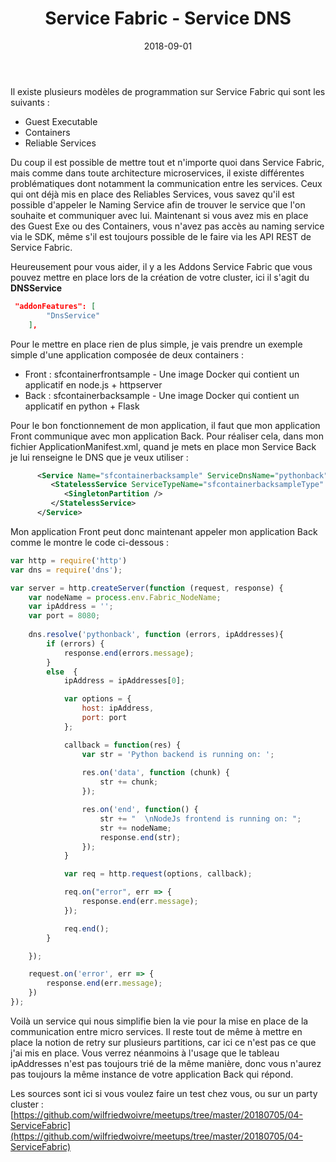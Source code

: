 ﻿---
layout: post
title: Service Fabric - Service DNS
date: 2018-09-01
categories: [ "Service Fabric" ]
---

Il existe plusieurs modèles de programmation sur Service Fabric qui sont les suivants : 
* Guest Executable
* Containers
* Reliable Services

Du coup il est possible de mettre tout et n'importe quoi dans Service Fabric, mais comme dans toute architecture microservices, il existe différentes problématiques dont notamment la communication entre les services. 
Ceux qui ont déjà mis en place des Reliables Services, vous savez qu'il est possible d'appeler le Naming Service afin de trouver le service que l'on souhaite et communiquer avec lui. Maintenant si vous avez mis en place des Guest Exe ou des Containers, vous n'avez pas accès au naming service via le SDK, même s'il est toujours possible de le faire via les API REST de Service Fabric. 


Heureusement pour vous aider, il y a les Addons Service Fabric que vous pouvez mettre en place lors de la création de votre cluster, ici il s'agit du **DNSService**

```json
 "addonFeatures": [
        "DnsService"
    ],
```

Pour le mettre en place rien de plus simple, je vais prendre un exemple simple d'une application composée de deux containers : 
* Front : sfcontainerfrontsample - Une image Docker qui contient un applicatif en node.js + httpserver
* Back : sfcontainerbacksample - Une image Docker qui contient un applicatif en python + Flask

Pour le bon fonctionnement de mon application, il faut que mon application Front communique avec mon application Back. Pour réaliser cela, dans mon fichier ApplicationManifest.xml, quand je mets en place mon Service Back je lui renseigne le  DNS que je veux utiliser : 

```xml
      <Service Name="sfcontainerbacksample" ServiceDnsName="pythonback">
         <StatelessService ServiceTypeName="sfcontainerbacksampleType" InstanceCount="-1">
            <SingletonPartition />
         </StatelessService>
      </Service>
```

Mon application Front peut donc maintenant appeler mon application Back comme le montre le code ci-dessous : 

```js
var http = require('http')
var dns = require('dns'); 

var server = http.createServer(function (request, response) {
    var nodeName = process.env.Fabric_NodeName; 
    var ipAddress = ''; 
    var port = 8080; 
    
    dns.resolve('pythonback', function (errors, ipAddresses){
        if (errors) {
            response.end(errors.message);
        }
        else  {
            ipAddress = ipAddresses[0];

            var options = {
                host: ipAddress,
                port: port
            }; 

            callback = function(res) {
                var str = 'Python backend is running on: ';
                
                res.on('data', function (chunk) {
                    str += chunk;
                }); 

                res.on('end', function() {
                    str += "  \nNodeJs frontend is running on: ";
                    str += nodeName;
                    response.end(str);
                });
            }

            var req = http.request(options, callback); 

            req.on("error", err => {
                response.end(err.message);
            });

            req.end();
        }

    });

    request.on('error', err => {
        response.end(err.message);
    })
});
```

Voilà un service qui nous simplifie bien la vie pour la mise en place de la communication entre micro services. Il reste tout de même à mettre en place la notion de retry sur plusieurs partitions, car ici ce n'est pas ce que j'ai mis en place. 
Vous verrez néanmoins à l'usage que le tableau ipAddresses n'est pas toujours trié de la même manière, donc vous n'aurez pas toujours la même instance de votre application Back qui répond. 

Les sources sont ici si vous voulez faire un test chez vous, ou sur un party cluster : [https://github.com/wilfriedwoivre/meetups/tree/master/20180705/04-ServiceFabric](https://github.com/wilfriedwoivre/meetups/tree/master/20180705/04-ServiceFabric)
